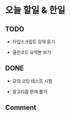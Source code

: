 # 오늘 할일 & 한일

## TODO

- 타입스크립트 강의 듣기

- 클린코드 요약본 보기

## DONE

- 모의 코딩 테스트 시험

- 알고리즘 문제 풀기

## Comment
